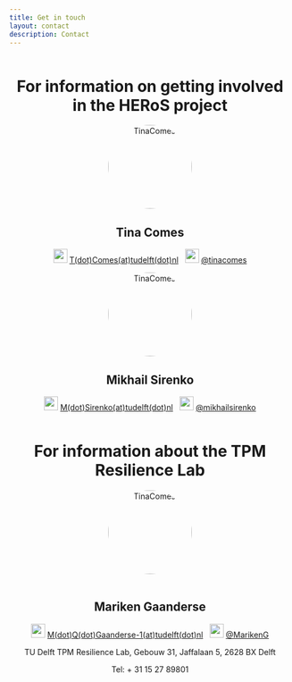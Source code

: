 ```yaml
---
title: Get in touch
layout: contact
description: Contact
---
```


<div class="container pt-12 pb-12" style="align-content: center">
    <h1 style="text-align: center;">For information on getting involved in the HERoS project</h1>
    <div class="row" style="align-content: center">
        <div class="col-md-6" align="center">
            <div class="team-image">
                <img src="https://pbs.twimg.com/profile_images/1006521089701437441/_Olu8nQe_400x400.jpg" style="border-radius: 50%; width: 150px" alt="TinaComes" />
            </div>
            <div class="tab-content">
                <h2>Tina Comes</h2>
                <p> <img src="http://cdn.onlinewebfonts.com/svg/img_262951.png" style="width: 25px">
                <a href="mailto:t.comes@tudelft.nl"> T(dot)Comes(at)tudelft(dot)nl</a> &nbsp;
                <img src="https://www.clipartmax.com/png/full/356-3566228_image-royalty-free-library-twitter-icon-png-for-free-vector-twitter-logo.png" style="width: 25px"> 
                <a href="https://twitter.com/tinacomes"> @tinacomes</a> </p>
            </div>
        </div>
        <div class="col-md-6" align="center">
            <div class="team-image">
                <img src="https://cusp.tbm.tudelft.nl/author/mikhail-sirenko/avatar_hu50a0ecf5b006bec7d45e91374ec43c4d_3283495_270x270_fill_q90_lanczos_center.jpg" style="border-radius: 50%; width: 150px" alt="TinaComes" />
            </div>
            <div class="tab-content">
                <h2>Mikhail Sirenko </h2>
                <p> <img src="http://cdn.onlinewebfonts.com/svg/img_262951.png" style="width: 25px">
                <a href="mailto:m.sirenko@tudelft.nl"> M(dot)Sirenko(at)tudelft(dot)nl</a> &nbsp;
                <img src="https://www.clipartmax.com/png/full/356-3566228_image-royalty-free-library-twitter-icon-png-for-free-vector-twitter-logo.png" style="width: 25px"> 
                <a href="https://twitter.com/mikhail_sirenko"> @mikhailsirenko</a> </p>
            </div>
        </div>
    </div>
</div>

<div class="container pt-12 pb-12" align="center">
    <h1 style="text-align: center;">For information about the TPM Resilience Lab</h1>
    <div class="row" align="center">
        <div class="col-md-12" align="center">
            <div class="team-image" align="center">
                <img src="https://media-exp1.licdn.com/dms/image/C4E03AQFm6rME6wbPHg/profile-displayphoto-shrink_400_400/0/1516334806077?e=1657152000&v=beta&t=ZRYZ4dSwTlRoGFkakJrj3onXUuh1Na1xixFWGHUUy84" style="border-radius: 50%; width: 150px" alt="TinaComes" />
            </div> 
            <br>
            <div class="tab-content" align="center">
                    <h2>Mariken Gaanderse</h2>
                    <p> <img src="http://cdn.onlinewebfonts.com/svg/img_262951.png" style="width: 25px">
                    <a href="mailto:M.Q.Gaanderse-1@tudelft.nl"> M(dot)Q(dot)Gaanderse-1(at)tudelft(dot)nl</a> &nbsp;
                    <img src="https://www.clipartmax.com/png/full/356-3566228_image-royalty-free-library-twitter-icon-png-for-free-vector-twitter-logo.png" style="width: 25px"> 
                    <a href="https://twitter.com/marikeng?lang=en&#41"> @MarikenG</a> </p>
                    <p> TU Delft TPM Resilience Lab, Gebouw 31, Jaffalaan 5, 2628 BX Delft</p>
                    <p> Tel: + 31 15 27 89801 </p>
            </div>
        </div>  
    </div>
</div>
